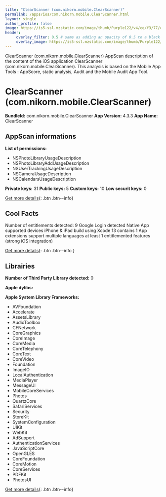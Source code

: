 ```yaml
---
title: "ClearScanner (com.nikorn.mobile.ClearScanner)"
permalink: /apps/ios/com.nikorn.mobile.ClearScanner.html
layout: single
author_profile: false
image: https://is5-ssl.mzstatic.com/image/thumb/Purple122/v4/ce/f3/77/cef37738-8835-edb6-8858-5a088ac097d2/AppIcon-0-0-1x_U007emarketing-0-0-0-7-0-0-sRGB-0-0-0-GLES2_U002c0-512MB-85-220-0-0.png/512x512bb.jpg
header: 
     overlay_filter: 0.5 # same as adding an opacity of 0.5 to a black background
     overlay_image: https://is5-ssl.mzstatic.com/image/thumb/Purple122/v4/ce/f3/77/cef37738-8835-edb6-8858-5a088ac097d2/AppIcon-0-0-1x_U007emarketing-0-0-0-7-0-0-sRGB-0-0-0-GLES2_U002c0-512MB-85-220-0-0.png/512x512bb.jpg
---
```

ClearScanner (com.nikorn.mobile.ClearScanner) AppScan description of the content of the iOS application ClearScanner (com.nikorn.mobile.ClearScanner). This analysis is based on the Mobile App Tools : AppScore, static analysis, Audit and the Mobile Audit App Tool.

# ClearScanner (com.nikorn.mobile.ClearScanner)

**BundleId:** com.nikorn.mobile.ClearScanner
**App Version:** 4.3.3
**App Name:** ClearScanner


## AppScan informations 

**List of permissions:** 
- NSPhotoLibraryUsageDescription
- NSPhotoLibraryAddUsageDescription
- NSUserTrackingUsageDescription
- NSCameraUsageDescription
- NSCalendarsUsageDescription
  
  
**Private keys:** 31
**Public keys:** 5
**Custom keys:** 10
**Low securit keys:** 0
  
[Get more details](/pricing.html){: .btn .btn--info}

## Cool Facts

Number of entitlements detected: 9
Google Login detected
Native App
supported devices iPhone & iPad
build using Xcode 13
contains 1 App extensions
support multiple languages
at least 1 entitlemented features (strong iOS integration)
  
[Get more details](/pricing.html){: .btn .btn--info }

## Librairies 
**Number of Third Party Library detected:** 0


**Apple dylibs:**


**Apple System Library Frameworks:**
- AVFoundation
- Accelerate
- AssetsLibrary
- AudioToolbox
- CFNetwork
- CoreGraphics
- CoreImage
- CoreMedia
- CoreTelephony
- CoreText
- CoreVideo
- Foundation
- ImageIO
- LocalAuthentication
- MediaPlayer
- MessageUI
- MobileCoreServices
- Photos
- QuartzCore
- SafariServices
- Security
- StoreKit
- SystemConfiguration
- UIKit
- WebKit
- AdSupport
- AuthenticationServices
- JavaScriptCore
- OpenGLES
- CoreFoundation
- CoreMotion
- CoreServices
- PDFKit
- PhotosUI


  
[Get more details](/pricing.html){: .btn .btn--info}

